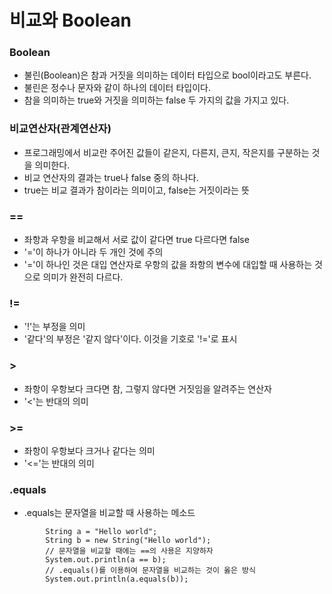 # 비교와 Boolean

### Boolean
- 불린(Boolean)은 참과 거짓을 의미하는 데이터 타입으로 bool이라고도 부른다.
- 불린은 정수나 문자와 같이 하나의 데이터 타입이다.
- 참을 의미하는 true와 거짓을 의미하는 false 두 가지의 값을 가지고 있다.

### 비교연산자(관계연산자)
- 프로그래밍에서 비교란 주어진 값들이 같은지, 다른지, 큰지, 작은지를 구분하는 것을 의미한다.
- 비교 연산자의 결과는 true나 false 중의 하나다.
- true는 비교 결과가 참이라는 의미이고, false는 거짓이라는 뜻

### ==
- 좌항과 우항을 비교해서 서로 값이 같다면 true 다르다면 false
- '='이 하나가 아니라 두 개인 것에 주의
- '='이 하나인 것은 대입 연산자로 우항의 값을 좌항의 변수에 대입할 때 사용하는 것으로 의미가 완전히 다르다.

### !=
- '!'는 부정을 의미
-  '같다'의 부정은 '같지 않다'이다. 이것을 기호로 '!='로 표시

### >
- 좌항이 우항보다 크다면 참, 그렇지 않다면 거짓임을 알려주는 연산자
- '<'는 반대의 의미

### >=
- 좌항이 우항보다 크거나 같다는 의미
-  '<='는 반대의 의미

### .equals
- .equals는 문자열을 비교할 때 사용하는 메소드
```
        String a = "Hello world";
        String b = new String("Hello world");
        // 문자열을 비교할 때에는 ==의 사용은 지양하자
        System.out.println(a == b);
        // .equals()를 이용하여 문자열을 비교하는 것이 옳은 방식
        System.out.println(a.equals(b));
```
